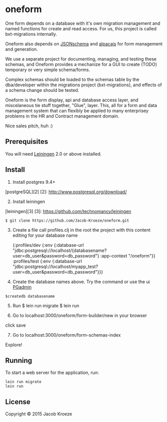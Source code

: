 # oneform

One form depends on a database with it's own migration management and
named functions for create and read access. For us,
this project is called bxt-migrations internally.

Oneform also depends on [JSONschema](http://jsonschema.org) and
[alpacajs](http://alpacajs.org) for form management and generation.

We use a separate project for documenting, managing, and testing these
schemas, and Oneform provides a mechanize for a GUI to create (TODO)
temporary or very simple schema/forms.

Complex schemas should be loaded to the schemas table by the
dba/developer within the migrations project (bxt-migrations), and effects of a schema change should be tested.

Oneform is the form display, api and database access layer, and
miscelaneous tie stuff together, "Glue", layer. This, all for a form
and data management system that can flexibly be applied to many
enterprisey problems in the HR and Contract management domain.

Nice sales pitch, huh :)

## Prerequisites

You will need [Leiningen][1] 2.0 or above installed.

[1]: https://github.com/technomancy/leiningen

## Install

1. Install postgres 9.4+

[postgreSQL][2]
[2]: http://www.postgresql.org/download/

2. Install leiningen

[leiningen][3]
[3]: https://github.com/technomancy/leiningen

    $ git clone https://github.com/Jacob-Kroeze/oneform.git

3. Create a file call profiles.clj in the root the project with this content editing for your database name

    {:profiles/dev
     {:env
      {:database-url
       "jdbc:postgresql://localhost/{databasename?user=db_user&password=db_password"}
       :app-context "/oneform"}}
       :profiles/test
     {:env
      {:database-url
       "jdbc:postgresql://localhost/myapp_test?user=db_user&password=db_password"}}}

4. Create the database names above. Try the command or use the ui [PGadmin][4]

[4]: http://www.pgadmin.org/download/
    
    $createdb databasename

5. Run
    $ lein run migrate
    $ lein run

6. Go to localhost:3000/oneform/form-builder/new in your browser

click save

7. Go to localhost:3000/oneform/form-schemas-index

Explore!

## Running

To start a web server for the application, run:

    lein run migrate
    lein run

## License

Copyright © 2015 Jacob Kroeze
